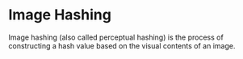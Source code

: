 # Image Hashing
 Image hashing (also called perceptual hashing) is the process of constructing a hash value based on the visual contents of an image. 
